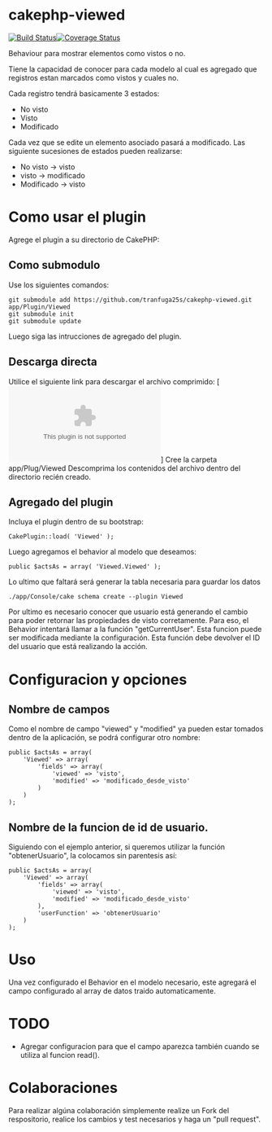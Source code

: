 cakephp-viewed
==============

[![Build Status](https://travis-ci.org/tranfuga25s/cakephp-viewed.png?branch=master)](https://travis-ci.org/tranfuga25s/cakephp-viewed)[![Coverage Status](https://coveralls.io/repos/tranfuga25s/cakephp-viewed/badge.png)](https://coveralls.io/r/tranfuga25s/cakephp-viewed)

Behaviour para mostrar elementos como vistos o no.

Tiene la capacidad de conocer para cada modelo al cual es agregado que registros estan marcados como vistos y cuales no.

Cada registro tendrá basicamente 3 estados:
* No visto
* Visto
* Modificado

Cada vez que se edite un elemento asociado pasará a modificado.
Las siguiente sucesiones de estados pueden realizarse:
* No visto -> visto
* visto -> modificado
* Modificado -> visto

Como usar el plugin
===================

Agrege el plugin a su directorio de CakePHP:

Como submodulo
--------------

Use los siguientes comandos:
```
git submodule add https://github.com/tranfuga25s/cakephp-viewed.git app/Plugin/Viewed
git submodule init
git submodule update
```
Luego siga las intrucciones de agregado del plugin.

Descarga directa
----------------

Utilice el siguiente link para descargar el archivo comprimido: [![Descagar master](https://github.com/tranfuga25s/cakephp-viewed/archive/master.zip)]
Cree la carpeta app/Plug/Viewed
Descomprima los contenidos del archivo dentro del directorio recién creado.


Agregado del plugin
-------------------

Incluya el plugin dentro de su bootstrap:

``
CakePlugin::load( 'Viewed' );
``

Luego agregamos el behavior al modelo que deseamos:

``
    public $actsAs = array( 'Viewed.Viewed' );
``

Lo ultimo que faltará será generar la tabla necesaria para guardar los datos

``
./app/Console/cake schema create --plugin Viewed
``

Por ultimo es necesario conocer que usuario está generando el cambio para poder retornar las propiedades de visto corretamente.
Para eso, el Behavior intentará llamar a la función "getCurrentUser". Esta funcion puede ser modificada mediante la configuración.
Esta función debe devolver el ID del usuario que está realizando la acción.

Configuracion y opciones
========================

Nombre de campos
----------------

Como el nombre de campo "viewed" y "modified" ya pueden estar tomados dentro de la aplicación, se podrá configurar otro nombre:

```
public $actsAs = array(
    'Viewed' => array(
        'fields' => array(
            'viewed' => 'visto',
            'modified' => 'modificado_desde_visto'
        )
    )
);
```

Nombre de la funcion de id de usuario.
--------------------------------------
Siguiendo con el ejemplo anterior, si queremos utilizar la función "obtenerUsuario", la colocamos sin parentesis así:
```
public $actsAs = array(
    'Viewed' => array(
        'fields' => array(
            'viewed' => 'visto',
            'modified' => 'modificado_desde_visto'
        ),
        'userFunction' => 'obtenerUsuario'
    )
);
```

Uso
===

Una vez configurado el Behavior en el modelo necesario, este agregará el campo configurado al array de datos traido automaticamente.

TODO
====

* Agregar configuracion para que el campo aparezca también cuando se utiliza al funcion read().

Colaboraciones
==============

Para realizar algúna colaboración simplemente realize un Fork del respositorio, realice los cambios y test necesarios y haga un "pull request".
